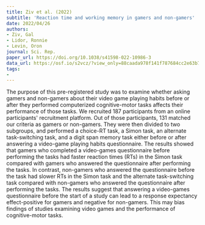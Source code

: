 ```yaml
---
title: Ziv et al. (2022)
subtitle: 'Reaction time and working memory in gamers and non-gamers'
date: 2022/04/26
authors:
- Ziv, Gal
- Lidor, Ronnie
- Levin, Oron
journal: Sci. Rep.
paper_url: https://doi.org/10.1038/s41598-022-10986-3
data_url: https://osf.io/s2vcz/?view_only=88caada978f141f787684cc2e63b7673
tags:
- 
---
```


The purpose of this pre-registered study was to examine whether asking gamers and non-gamers about their video game playing habits before or after they performed computerized cognitive-motor tasks affects their performance of those tasks. We recruited 187 participants from an online participants' recruitment platform. Out of those participants, 131 matched our criteria as gamers or non-gamers. They were then divided to two subgroups, and performed a choice-RT task, a Simon task, an alternate task-switching task, and a digit span memory task either before or after answering a video-game playing habits questionnaire. The results showed that gamers who completed a video-games questionnaire before performing the tasks had faster reaction times (RTs) in the Simon task compared with gamers who answered the questionnaire after performing the tasks. In contrast, non-gamers who answered the questionnaire before the task had slower RTs in the Simon task and the alternate task-switching task compared with non-gamers who answered the questionnaire after performing the tasks. The results suggest that answering a video-games questionnaire before the start of a study can lead to a response expectancy effect-positive for gamers and negative for non-gamers. This may bias findings of studies examining video games and the performance of cognitive-motor tasks.
